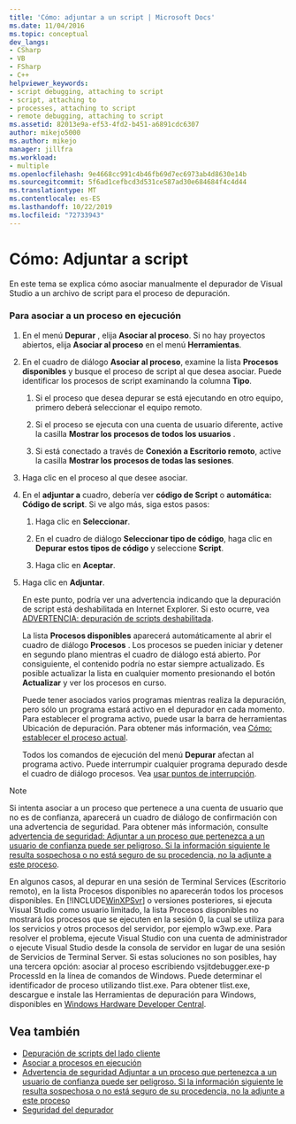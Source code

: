 ```yaml
---
title: 'Cómo: adjuntar a un script | Microsoft Docs'
ms.date: 11/04/2016
ms.topic: conceptual
dev_langs:
- CSharp
- VB
- FSharp
- C++
helpviewer_keywords:
- script debugging, attaching to script
- script, attaching to
- processes, attaching to script
- remote debugging, attaching to script
ms.assetid: 82013e9a-ef53-4fd2-b451-a6891cdc6307
author: mikejo5000
ms.author: mikejo
manager: jillfra
ms.workload:
- multiple
ms.openlocfilehash: 9e4668cc991c4b46fb69d7ec6973ab4d8630e14b
ms.sourcegitcommit: 5f6ad1cefbcd3d531ce587ad30e684684f4c4d44
ms.translationtype: MT
ms.contentlocale: es-ES
ms.lasthandoff: 10/22/2019
ms.locfileid: "72733943"
---
```

# <a name="how-to-attach-to-script"></a>Cómo: Adjuntar a script
En este tema se explica cómo asociar manualmente el depurador de Visual Studio a un archivo de script para el proceso de depuración.

### <a name="to-attach-to-a-running-process"></a>Para asociar a un proceso en ejecución

1. En el menú **Depurar** , elija **Asociar al proceso**. Si no hay proyectos abiertos, elija **Asociar al proceso** en el menú **Herramientas**.

2. En el cuadro de diálogo **Asociar al proceso**, examine la lista **Procesos disponibles** y busque el proceso de script al que desea asociar. Puede identificar los procesos de script examinando la columna **Tipo**.

   1. Si el proceso que desea depurar se está ejecutando en otro equipo, primero deberá seleccionar el equipo remoto.

   2. Si el proceso se ejecuta con una cuenta de usuario diferente, active la casilla **Mostrar los procesos de todos los usuarios** .

   3. Si está conectado a través de **Conexión a Escritorio remoto**, active la casilla **Mostrar los procesos de todas las sesiones**.

3. Haga clic en el proceso al que desee asociar.

4. En el **adjuntar a** cuadro, debería ver **código de Script** o **automática: Código de script**. Si ve algo más, siga estos pasos:

   1. Haga clic en **Seleccionar**.

   2. En el cuadro de diálogo **Seleccionar tipo de código**, haga clic en **Depurar estos tipos de código** y seleccione **Script**.

   3. Haga clic en **Aceptar**.

5. Haga clic en **Adjuntar**.

    En este punto, podría ver una advertencia indicando que la depuración de script está deshabilitada en Internet Explorer. Si esto ocurre, vea [ADVERTENCIA: depuración de scripts deshabilitada](../debugger/warning-script-debugging-disabled.md).

   La lista **Procesos disponibles** aparecerá automáticamente al abrir el cuadro de diálogo **Procesos** . Los procesos se pueden iniciar y detener en segundo plano mientras el cuadro de diálogo está abierto. Por consiguiente, el contenido podría no estar siempre actualizado. Es posible actualizar la lista en cualquier momento presionando el botón **Actualizar** y ver los procesos en curso.

   Puede tener asociados varios programas mientras realiza la depuración, pero sólo un programa estará activo en el depurador en cada momento. Para establecer el programa activo, puede usar la barra de herramientas Ubicación de depuración. Para obtener más información, vea [Cómo: establecer el proceso actual](/previous-versions/visualstudio/visual-studio-2010/d5d4sxdw(v=vs.100)).

   Todos los comandos de ejecución del menú **Depurar** afectan al programa activo. Puede interrumpir cualquier programa depurado desde el cuadro de diálogo procesos. Vea [usar puntos de interrupción](../debugger/using-breakpoints.md).

> [!NOTE]
> Si intenta asociar a un proceso que pertenece a una cuenta de usuario que no es de confianza, aparecerá un cuadro de diálogo de confirmación con una advertencia de seguridad. Para obtener más información, consulte [advertencia de seguridad: Adjuntar a un proceso que pertenezca a un usuario de confianza puede ser peligroso. Si la información siguiente le resulta sospechosa o no está seguro de su procedencia, no la adjunte a este proceso](../debugger/security-warning-attaching-to-a-process-owned-by-an-untrusted-user.md).

 En algunos casos, al depurar en una sesión de Terminal Services (Escritorio remoto), en la lista Procesos disponibles no aparecerán todos los procesos disponibles. En [!INCLUDE[WinXPSvr](../debugger/includes/winxpsvr_md.md)] o versiones posteriores, si ejecuta Visual Studio como usuario limitado, la lista Procesos disponibles no mostrará los procesos que se ejecuten en la sesión 0, la cual se utiliza para los servicios y otros procesos del servidor, por ejemplo w3wp.exe. Para resolver el problema, ejecute Visual Studio con una cuenta de administrador o ejecute Visual Studio desde la consola de servidor en lugar de una sesión de Servicios de Terminal Server. Si estas soluciones no son posibles, hay una tercera opción: asociar al proceso escribiendo vsjitdebugger.exe-p ProcessId en la línea de comandos de Windows. Puede determinar el identificador de proceso utilizando tlist.exe. Para obtener tlist.exe, descargue e instale las Herramientas de depuración para Windows, disponibles en [Windows Hardware Developer Central](/windows-hardware/drivers/dashboard/).

## <a name="see-also"></a>Vea también
- [Depuración de scripts del lado cliente](../debugger/client-side-script-debugging.md)
- [Asociar a procesos en ejecución](../debugger/attach-to-running-processes-with-the-visual-studio-debugger.md)
- [Advertencia de seguridad Adjuntar a un proceso que pertenezca a un usuario de confianza puede ser peligroso. Si la información siguiente le resulta sospechosa o no está seguro de su procedencia, no la adjunte a este proceso](../debugger/security-warning-attaching-to-a-process-owned-by-an-untrusted-user.md)
- [Seguridad del depurador](../debugger/debugger-security.md)